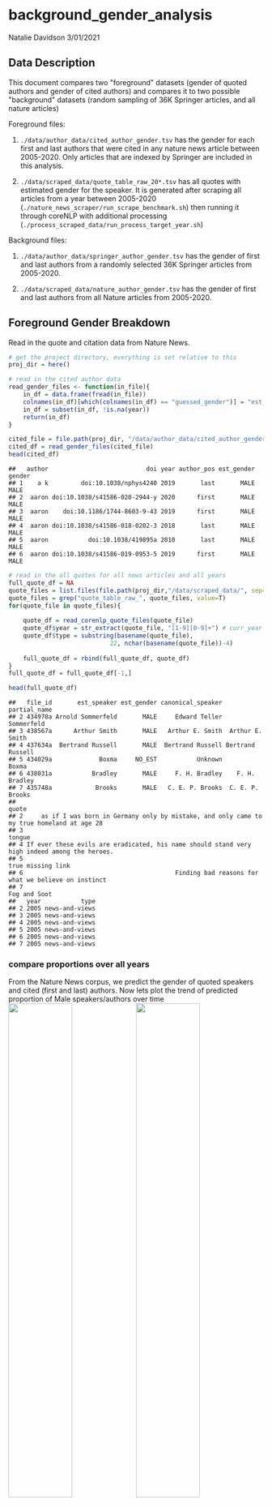background\_gender\_analysis
================
Natalie Davidson
3/01/2021

## Data Description

This document compares two "foreground" datasets (gender of quoted authors and gender of cited authors) and compares it to two possible "background" datasets (random sampling of 36K Springer articles, and all nature articles)

Foreground files:

1.  `./data/author_data/cited_author_gender.tsv` has the gender for each first and last authors that were cited in any nature news article between 2005-2020. Only articles that are indexed by Springer are included in this analysis.

2.  `./data/scraped_data/quote_table_raw_20*.tsv` has all quotes with estimated gender for the speaker. It is generated after scraping all articles from a year between 2005-2020 (`./nature_news_scraper/run_scrape_benchmark.sh`) then running it through coreNLP with additional processing (`./process_scraped_data/run_process_target_year.sh`)

Background files:

1.  `./data/author_data/springer_author_gender.tsv` has the gender of first and last authors from a randomly selected 36K Springer articles from 2005-2020.

2.  `./data/scraped_data/nature_author_gender.tsv` has the gender of first and last authors from all Nature articles from 2005-2020.

## Foreground Gender Breakdown

Read in the quote and citation data from Nature News.

``` r
# get the project directory, everything is set relative to this
proj_dir = here()

# read in the cited author data
read_gender_files <- function(in_file){
    in_df = data.frame(fread(in_file))
    colnames(in_df)[which(colnames(in_df) == "guessed_gender")] = "est_gender"
    in_df = subset(in_df, !is.na(year))
    return(in_df)
}

cited_file = file.path(proj_dir, "/data/author_data/cited_author_gender.tsv")
cited_df = read_gender_files(cited_file)
head(cited_df)
```

    ##   author                           doi year author_pos est_gender gender
    ## 1    a k         doi:10.1038/nphys4240 2019       last       MALE   MALE
    ## 2  aaron doi:10.1038/s41586-020-2944-y 2020      first       MALE   MALE
    ## 3  aaron    doi:10.1186/1744-8603-9-43 2019      first       MALE   MALE
    ## 4  aaron doi:10.1038/s41586-018-0202-3 2018       last       MALE   MALE
    ## 5  aaron           doi:10.1038/419895a 2010       last       MALE   MALE
    ## 6  aaron doi:10.1038/s41586-019-0953-5 2019      first       MALE   MALE

``` r
# read in the all quotes for all news articles and all years 
full_quote_df = NA
quote_files = list.files(file.path(proj_dir,"/data/scraped_data/", sep=""), full.names = T)
quote_files = grep("quote_table_raw_", quote_files, value=T)
for(quote_file in quote_files){
    
    quote_df = read_corenlp_quote_files(quote_file)
    quote_df$year = str_extract(quote_file, "[1-9][0-9]+") # curr_year
    quote_df$type = substring(basename(quote_file), 
                            22, nchar(basename(quote_file))-4)
    
    full_quote_df = rbind(full_quote_df, quote_df)
}
full_quote_df = full_quote_df[-1,]

head(full_quote_df)
```

    ##   file_id       est_speaker est_gender canonical_speaker     partial_name
    ## 2 434970a Arnold Sommerfeld       MALE     Edward Teller       Sommerfeld
    ## 3 438567a      Arthur Smith       MALE   Arthur E. Smith  Arthur E. Smith
    ## 4 437634a  Bertrand Russell       MALE  Bertrand Russell Bertrand Russell
    ## 5 434029a             Boxma     NO_EST           Unknown            Boxma
    ## 6 438031a           Bradley       MALE     F. H. Bradley    F. H. Bradley
    ## 7 435748a            Brooks       MALE   C. E. P. Brooks  C. E. P. Brooks
    ##                                                                                          quote
    ## 2     as if I was born in Germany only by mistake, and only came to my true homeland at age 28
    ## 3                                                                                       tongue
    ## 4 If ever these evils are eradicated, his name should stand very high indeed among the heroes.
    ## 5                                                                            true missing link
    ## 6                                          Finding bad reasons for what we believe on instinct
    ## 7                                                                                 Fog and Soot
    ##   year           type
    ## 2 2005 news-and-views
    ## 3 2005 news-and-views
    ## 4 2005 news-and-views
    ## 5 2005 news-and-views
    ## 6 2005 news-and-views
    ## 7 2005 news-and-views

### compare proportions over all years

From the Nature News corpus, we predict the gender of quoted speakers and cited (first and last) authors. Now lets plot the trend of predicted proportion of Male speakers/authors over time <img src="gender_with_bg_analysis_files/figure-markdown_github/unnamed-chunk-2-1.png" width="50%" /><img src="gender_with_bg_analysis_files/figure-markdown_github/unnamed-chunk-2-2.png" width="50%" />

## Background Gender Breakdown

Now we read in the background data: random sampling of Springer articles and all Nature articles.

``` r
# get the project directory, everything is set relative to this
proj_dir = here()


# read in the springer author data
springer_file = file.path(proj_dir, "/data/author_data/springer_author_gender.tsv")
springer_df = read_gender_files(springer_file)
head(springer_df)
```

    ##     author                            doi year author_pos est_gender gender
    ## 1      a s  doi:10.1007/s10586-017-1181-0 2017      first       MALE   MALE
    ## 2       aa  doi:10.1007/s00059-013-3953-5 2013      first       MALE   MALE
    ## 3       aa  doi:10.1007/s10751-012-0610-y 2012       last       MALE   MALE
    ## 4    aadil  doi:10.1007/s12591-015-0244-z 2015      first       MALE   MALE
    ## 5 aadithya  doi:10.1007/s12663-013-0500-0 2013       last       MALE   MALE
    ## 6    aafke doi:10.1007/s00204-020-02953-6 2020      first       MALE   MALE

``` r
# read in the nature author data
nature_file = file.path(proj_dir, "/data/author_data/nature_author_gender.tsv")
nature_df = read_gender_files(nature_file)
head(nature_df)
```

    ##   author                            doi year author_pos est_gender gender
    ## 1 aakash doi:10.1038/s41586-020-03052-3 2020      first       MALE   MALE
    ## 2  aaron        doi:10.1038/nature13124 2014      first       MALE   MALE
    ## 3  aaron        doi:10.1038/nature25760 2018      first       MALE   MALE
    ## 4  aaron  doi:10.1038/s41586-020-2944-y 2020      first       MALE   MALE
    ## 5  aaron        doi:10.1038/nature13790 2014      first       MALE   MALE
    ## 6  aaron        doi:10.1038/nature23912 2017      first       MALE   MALE

### compare gender authorship proportions over all years

Now lets look at all author publication gender and plot the trend over time. We see that the Springer corpus has many more articles sampled from it than the Nature corpus. We also see that there is an increase in Springer articles from 2005-2020; this is caused by name format changes. In this analysis, an article is only considered if it has a name where the gender is able to be guessed. In 2005, more journals were shortening the name such that only initials were used, thus reducing the number of articles able to be analyzed.

Since the number of articles in Nature are small and the resulting proportion of male authors noisy, we will use the Springer background in the following comparison.

<img src="gender_with_bg_analysis_files/figure-markdown_github/unnamed-chunk-4-1.png" width="50%" /><img src="gender_with_bg_analysis_files/figure-markdown_github/unnamed-chunk-4-2.png" width="50%" />

## Compare Foreground and Background

Now we will compare the identified quotes and cited authors from Nature News and compare the proportions of male speakers/authors against the previously shown background set of Springer articles.

<img src="gender_with_bg_analysis_files/figure-markdown_github/unnamed-chunk-5-1.png" width="50%" /><img src="gender_with_bg_analysis_files/figure-markdown_github/unnamed-chunk-5-2.png" width="50%" /><img src="gender_with_bg_analysis_files/figure-markdown_github/unnamed-chunk-5-3.png" width="50%" />

Now breakdown the quotes into the different submagazines.

<img src="gender_with_bg_analysis_files/figure-markdown_github/unnamed-chunk-6-1.png" width="50%" /><img src="gender_with_bg_analysis_files/figure-markdown_github/unnamed-chunk-6-2.png" width="50%" /><img src="gender_with_bg_analysis_files/figure-markdown_github/unnamed-chunk-6-3.png" width="50%" />
